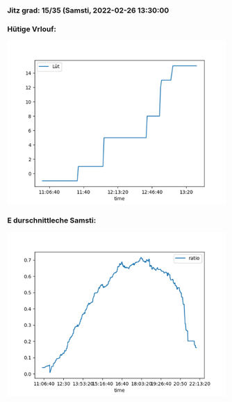 ### Jitz grad: 15/35 (Samsti, 2022-02-26 13:30:00

### Hütige Vrlouf:
![Graph](Today.png)

### E durschnittleche Samsti:
![Graph](Samsti.png)